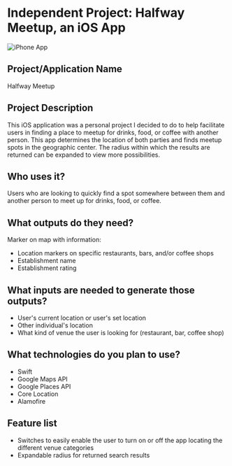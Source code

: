 # Independent Project: Halfway Meetup, an iOS App

![iPhone App](https://lanefaison.com/assets/images/logos-projects/HalfwayMeetupMockup.png "Screenshots")


## Project/Application Name
  Halfway Meetup

## Project Description
This iOS application was a personal project I decided to do to help facilitate users in finding a place to meetup for drinks, food, or coffee with another person. This app determines the location of both parties and finds meetup spots in the geographic center. The radius within which the results are returned can be expanded to view more possibilities.

## Who uses it?
  Users who are looking to quickly find a spot somewhere between them and another person to meet up for drinks, food, or coffee.

## What outputs do they need?
Marker on map with information:
* Location markers on specific restaurants, bars, and/or coffee shops
* Establishment name
* Establishment rating

## What inputs are needed to generate those outputs?
* User's current location or user's set location
* Other individual's location
* What kind of venue the user is looking for (restaurant, bar, coffee shop)

## What technologies do you plan to use?
* Swift
* Google Maps API
* Google Places API
* Core Location
* Alamofire

## Feature list
* Switches to easily enable the user to turn on or off the app locating the different venue categories
* Expandable radius for returned search results


